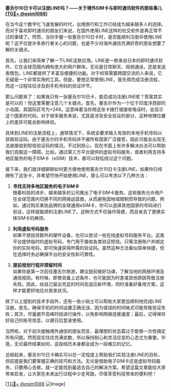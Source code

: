 **塞舌尔10日卡可以注册LINE吗？——关于境外SIM卡与即时通讯软件的那些事儿[[TG💪+ @esim1088](https://t.me/s/esim1088)]**

在当今这个数字化飞速发展的时代，出境旅行和工作已经成为越来越多人的选择。而对于喜欢即时通讯的朋友们来说，在国外使用LINE这样的社交软件是再正常不过的事情了。然而，当你手握一张塞舌尔10日卡时，是否能顺利注册并使用LINE呢？这不仅是许多旅行者关心的问题，也是不少对海外通信充满好奇的朋友想要了解的关键点。

首先，让我们来简单了解一下LINE这款应用。LINE是一款来自日本的即时通讯软件，它在全球范围内拥有庞大的用户群体。无论是日常聊天、视频通话，还是发送表情包，LINE都提供了丰富且便捷的功能。对于经常需要跨国交流的人来说，它无疑是一个非常实用的工具。但是，要想正常使用LINE，首先得完成注册流程，而这一过程往往涉及到手机号码的验证环节。

那么问题来了：如果我只有一张塞舌尔10日卡，能否成功注册LINE呢？答案其实是可以的！但这里需要注意几个关键点。首先，塞舌尔作为一个位于印度洋西部的小岛国，其国际区号为+248。这意味着当你用这张卡拨打或接收电话时，会显示这个国家的代码。对于很多服务来说，尤其是涉及安全验证的部分，这种地理位置上的差异可能会影响体验。

具体到LINE的注册流程上，通常情况下，系统会要求输入有效的本地手机号码以获取验证码。由于塞舌尔的手机号码并不被所有国家广泛接受，因此可能会出现无法直接收到短信验证码的情况。不过别担心，现在市面上有许多解决办法可以帮助我们克服这一障碍。比如，通过第三方平台提供的虚拟号码服务，或者利用支持多地区服务的电子SIM卡（eSIM）技术，都可以轻松绕过这个问题。

接下来，我们就详细聊聊如何更方便地使用塞舌尔10日卡注册LINE。如果你已经拥有了这张卡，并希望尽快开始使用LINE，那么可以考虑以下几种方法：

1. **寻找支持多地区服务的电子SIM卡**  
   随着科技的进步，越来越多的公司推出了电子SIM卡服务。这些服务允许用户在全球范围内切换不同的网络运营商，从而避免因地域限制而导致的问题。例如，通过购买某些品牌的全球通用eSIM卡，你可以选择其他国家的号码进行验证，这样就能顺利注册LINE了。这种方式不仅操作简便，而且省去了更换实体SIM卡的麻烦。

2. **利用虚拟号码服务**  
   如果不想投资额外的硬件设备，也可以尝试一些在线虚拟号码服务平台。这类平台提供临时的虚拟号码，专门用于接收各类验证短信。只需注册账户并绑定你的实际号码，即可快速获得所需的验证码。虽然这种方法看似简单快捷，但在选择时务必确保平台的安全性和可靠性。

3. **提前规划行程并预留时间**  
   如果你是第一次前往塞舌尔旅游，建议提前做好功课，了解当地的网络环境及通信规则。有时候，即使具备上述条件，也可能因为时差或其他原因导致注册失败。因此，给自己留出充足的时间去适应新环境，同时准备好备用方案，这样才能更好地应对突发状况。

除了以上提到的技术手段外，还有一些小贴士可以帮助大家更加顺利地完成LINE注册。首先，确保手机的时间设置正确无误，因为错误的时间格式可能导致验证失败；其次，尽量避开高峰时段进行操作，以免影响网络连接速度；最后，记得保存好自己的账号信息，以便日后登录使用。

当然啦，对于初次接触境外通信的朋友而言，最理想的状态莫过于能够一次性搞定所有问题。然而现实往往充满变数，所以保持耐心和灵活应变的心态尤为重要。毕竟，无论最终结果如何，这段经历本身都会成为一段难忘的记忆。

总结起来，塞舌尔10日卡确实可以在一定程度上帮助我们实现注册LINE的目标，但前提是我们要掌握正确的技巧和方法。无论是借助电子SIM卡还是虚拟号码服务，只要用心去做，就一定能找到最适合自己的解决方案。希望这篇文章能给大家带来启发，让大家在未来出行过程中少走弯路，尽情享受科技带来的便利吧！

[[TG💪+ @esim1088](https://t.me/s/esim1088) ![Image](https://i.postimg.cc/4NQfJmqS/Snipaste-2025-05-13-00-14-12.png)]